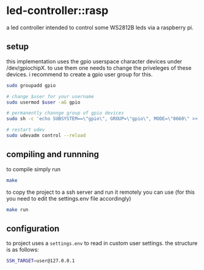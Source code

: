# led-controller::rasp

a led controller intended to control some WS2812B leds via a raspberry pi.

## setup

this implementation uses the gpio userspace character devices under /dev/gpiochipX.
to use them one needs to change the priveleges of these devices.
i recommend to create a gpio user group for this.

```sh
sudo groupadd gpio

# change $user for your username
sudo usermod $user -aG gpio

# permanently channge group of gpio devices
sudo sh -c 'echo SUBSYSTEM==\"gpio\", GROUP=\"gpio\", MODE=\"0660\" >> /etc/udev/rules.d/raspberrypi.rules'

# restart udev
sudo udevadm control --reload
```

## compiling and runnning

to compile simply run

```sh
make
```

to copy the project to a ssh server and run it remotely you can use
(for this you need to edit the settings.env file accordingly)

```sh
make run
```

## configuration

to project uses a `settings.env` to read in custom user settings.
the structure is as follows:

```sh
SSH_TARGET=user@127.0.0.1
```
